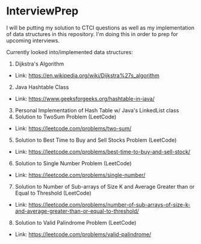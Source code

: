 # InterviewPrep
I will be putting my solution to CTCI questions as well as my implementation of data structures in this repository. I'm doing this in order to prep for upcoming interviews.

Currently looked into/implemented data structures:
1) Dijkstra's Algorithm
* Link: https://en.wikipedia.org/wiki/Dijkstra%27s_algorithm
2) Java Hashtable Class
* Link: https://www.geeksforgeeks.org/hashtable-in-java/
3) Personal Implementation of Hash Table w/ Java's LinkedList class
4) Solution to TwoSum Problem (LeetCode)
* Link: https://leetcode.com/problems/two-sum/
5) Solution to Best Time to Buy and Sell Stocks Problem (LeetCode)
* Link: https://leetcode.com/problems/best-time-to-buy-and-sell-stock/
6) Solution to Single Number Problem (LeetCode)
* Link: https://leetcode.com/problems/single-number/
7) Solution to Number of Sub-arrays of Size K and Average Greater than or Equal to Threshold (LeetCode)
* Link: https://leetcode.com/problems/number-of-sub-arrays-of-size-k-and-average-greater-than-or-equal-to-threshold/
8) Solution to Valid Palindrome Problem (LeetCode)
* Link: https://leetcode.com/problems/valid-palindrome/
